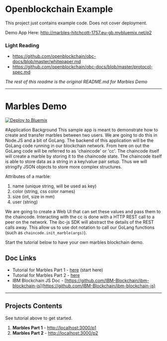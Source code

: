 # Openblockchain Example

This project just contains example code. Does not cover deployment.

Demo App Here: http://marbles-hitchcott-1757.eu-gb.mybluemix.net/p2

### Light Reading

* https://github.com/openblockchain/obc-docs/blob/master/whitepaper.md
* https://github.com/openblockchain/obc-docs/blob/master/protocol-spec.md

*The rest of this readme is the original README.md for Marbles Demo*

---

# Marbles Demo

[![Deploy to Bluemix](https://bluemix.net/deploy/button.png)](https://bluemix.net/deploy?repository=https://github.com/ibm-blockchain/marbles.git)

#Application Background
This sample app is meant to demonstrate how to create and transfer marbles between two users.
We are going to do this in Node.JS and a bit of GoLang.
The backend of this application will be the GoLang code running in our blockchain network.
From here on out the GoLang code will be referred to as 'chaincode' or 'cc'.
The chaincode itself will create a marble by storing it to the chaincode state.
The chaincode itself is able to store data as a string in a key/value pair setup.
Thus we will stringify JSON objects to store more complex structures.

Attributes of a marble:

  1. name (unique string, will be used as key)
  1. color (string, css color names)
  1. size (int, size in mm)
  1. user (string)

We are going to create a Web UI that can set these values and pass them to the chaincode.
Interacting with the cc is done with a HTTP REST call to a peer on the network.
The ibc-js SDK will abstract the details of the REST calls away.
This allow us to use dot notation to call our GoLang functions (such as `chaincode.init_marble(args)`).

Start the tutorial below to have your own marbles blockchain demo.

## Doc Links
- Tutorial for Marbles Part 1 - [here](./tutorial_part1.md) (start here)
- Tutorial for Marbles Part 2 - [here](./tutorial_part2.md)
- IBM Blockchain JS Doc - [https://github.com/IBM-Blockchain/ibm-blockchain-js](https://github.com/IBM-Blockchain/ibm-blockchain-js)

***

## Projects Contents
See tutorial above to get started.

1. **Marbles Part 1**   - [http://localhost:3000/p1](http://localhost:3000/p1)
1. **Marbles Part 2**   - [http://localhost:3000/p2](http://localhost:3000/p2)
